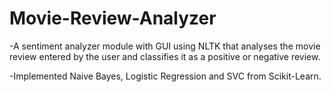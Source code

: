 # Movie-Review-Analyzer

-A sentiment analyzer module with GUI using NLTK that analyses the movie
review entered by the user and classifies it as a positive or negative review.

-Implemented Naive Bayes, Logistic Regression and SVC from Scikit-Learn.
